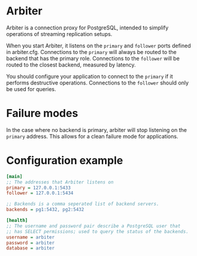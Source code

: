 Arbiter
=======

Arbiter is a connection proxy for PostgreSQL, intended to simplify operations of streaming
replication setups.

When you start Arbiter, it listens on the `primary` and `follower` ports defined in arbiter.cfg.
Connections to the `primary` will always be routed to the backend that has the primary role.
Connections to the `follower` will be routed to the closest backend, measured by latency.

You should configure your application to connect to the `primary` if it performs destructive operations.  Connections to the `follower` should only be used for queries.

# Failure modes
In the case where no backend is primary, arbiter will stop listening on the `primary` address.  This allows for a clean failure mode for applications.

# Configuration example

```ini
[main]
;; The addresses that Arbiter listens on
primary = 127.0.0.1:5433
follower = 127.0.0.1:5434

;; Backends is a comma seperated list of backend servers.
backends = pg1:5432, pg2:5432

[health]
;; The username and password pair describe a PostgreSQL user that
;; has SELECT permissions; used to query the status of the backends.
username = arbiter
password = arbiter
database = arbiter
```
